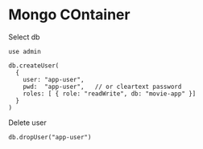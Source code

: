 
# Mongo COntainer 

Select db

```
use admin
```

```
db.createUser(
  {
    user: "app-user",
    pwd:  "app-user",   // or cleartext password
    roles: [ { role: "readWrite", db: "movie-app" }]
  }
)
```

Delete user

```
db.dropUser("app-user")
```